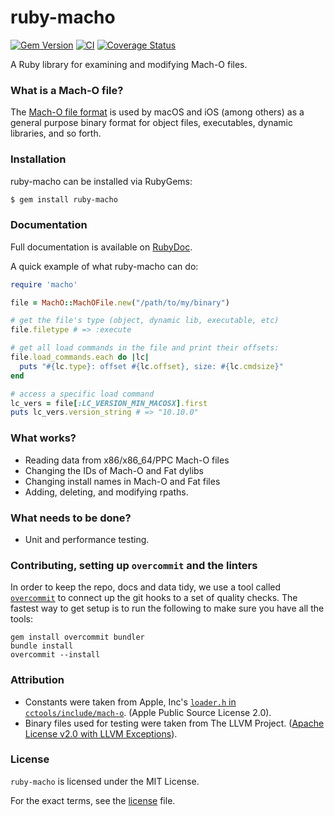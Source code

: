 ruby-macho
================

[![Gem Version](https://badge.fury.io/rb/ruby-macho.svg)](http://badge.fury.io/rb/ruby-macho)
[![CI](https://github.com/Homebrew/ruby-macho/actions/workflows/tests.yml/badge.svg)](https://github.com/Homebrew/ruby-macho/actions/workflows/tests.yml)
[![Coverage Status](https://codecov.io/gh/Homebrew/ruby-macho/branch/main/graph/badge.svg)](https://codecov.io/gh/Homebrew/ruby-macho)

A Ruby library for examining and modifying Mach-O files.

### What is a Mach-O file?

The [Mach-O file format](https://en.wikipedia.org/wiki/Mach-O) is used by macOS
and iOS (among others) as a general purpose binary format for object files,
executables, dynamic libraries, and so forth.

### Installation

ruby-macho can be installed via RubyGems:

```bash
$ gem install ruby-macho
```

### Documentation

Full documentation is available on [RubyDoc](http://www.rubydoc.info/gems/ruby-macho/).

A quick example of what ruby-macho can do:

```ruby
require 'macho'

file = MachO::MachOFile.new("/path/to/my/binary")

# get the file's type (object, dynamic lib, executable, etc)
file.filetype # => :execute

# get all load commands in the file and print their offsets:
file.load_commands.each do |lc|
  puts "#{lc.type}: offset #{lc.offset}, size: #{lc.cmdsize}"
end

# access a specific load command
lc_vers = file[:LC_VERSION_MIN_MACOSX].first
puts lc_vers.version_string # => "10.10.0"
```

### What works?

* Reading data from x86/x86_64/PPC Mach-O files
* Changing the IDs of Mach-O and Fat dylibs
* Changing install names in Mach-O and Fat files
* Adding, deleting, and modifying rpaths.

### What needs to be done?

* Unit and performance testing.

### Contributing, setting up `overcommit` and the linters

In order to keep the repo, docs and data tidy, we use a tool called [`overcommit`](https://github.com/sds/overcommit)
to connect up the git hooks to a set of quality checks.  The fastest way to get setup is to run the following to make
sure you have all the tools:

```shell
gem install overcommit bundler
bundle install
overcommit --install
```

### Attribution

* Constants were taken from Apple, Inc's
[`loader.h` in `cctools/include/mach-o`](https://opensource.apple.com/source/cctools/cctools-973.0.1/include/mach-o/loader.h.auto.html).
(Apple Public Source License 2.0).
* Binary files used for testing were taken from The LLVM Project. ([Apache License v2.0 with LLVM Exceptions](test/bin/llvm/LICENSE.txt)).

### License

`ruby-macho` is licensed under the MIT License.

For the exact terms, see the [license](LICENSE) file.
